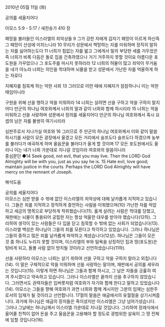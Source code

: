 2010년 05월 11일 (화)

공의를 세울지어다



아모스 5:9 - 5:17 / 새찬송가 410 장


패망을 불러들인 이스라엘의 죄악상들
9 그가 강한 자에게 갑자기 패망이 이르게 하신즉 그 패망이 산성에 미치느니라   10 무리가 성문에서 책망하는 자를 미워하며 정직히 말하는 자를 싫어하는도다 11 너희가 힘없는 자를 밟고 그에게서 밀의 부당한 세를 거두었은즉 너희가 비록 다듬은 돌로 집을 건축하였으나 거기 거주하지 못할 것이요 아름다운 포도원을 가꾸었으나 그 포도주를 마시지 못하리라 12 너희의 허물이 많고 죄악이 무거움을 내가 아노라 너희는 의인을 학대하며 뇌물을 받고 성문에서 가난한 자를 억울하게 하는 자로다 

지혜자를 침묵케 하는 악한 사회 
13 그러므로 이런 때에 지혜자가 잠잠하나니 이는 악한 때임이니라 

구원을 위해 선을 행하고 악을 미워하라 
14 너희는 살려면 선을 구하고 악을 구하지 말지어다 만군의 하나님 여호와께서 너희의 말과 같이 너희와 함께 하시리라 15 너희는 악을 미워하고 선을 사랑하며 성문에서 정의를 세울지어다 만군의 하나님 여호와께서 혹시 요셉의 남은 자를 불쌍히 여기시리라 

심판주로서 지나가실 여호와 
16 그러므로 주 만군의 하나님 여호와께서 이와 같이 말씀하시기를 사람이 모든 광장에서 울겠고 모든 거리에서 슬프도다 슬프도다 하겠으며 농부를 불러다가 애곡하게 하며 울음꾼을 불러다가 울게 할 것이며 17 모든 포도원에서도 울리니 이는 내가 너희 가운데로 지나갈 것임이라 여호와의 말씀이니라  
중심문단 ●14 Seek good, not evil, that you may live. Then the LORD God Almighty will be with you, just as you say he is. 15 Hate evil, love good; maintain justice in the courts. Perhaps the LORD God Almighty will have mercy on the remnant of Joseph.

해석도움





공의를 세울지어다   
아모스는 심판 받을 수 밖에 없던 이스라엘의 죄악상에 대해 날카롭게 지적하고 있습니다. 그들은 죄를 지적하고 정직하게 증언하는 사람을 미워했으며(10) 가난한 자를 억압하고 세금의 명목으로 부당하게 착취했습니다(11). 옳게 살려는 사람은 학대를 당했고, 재판에는 뇌물이 통용되어 궁핍한 자는 항상 억울한 대우를 받아야 했습니다(12하). 그리하여 생각이 있는 사람들은 다 입을 닫고 침묵할 수 밖에 없는 사회가 되었습니다(13). 이스라엘 백성은 하나님이 그들의 죄를 모른다고 착각하고 있었습니다. 그러나 하나님은 그들의 중하고 많은 죄를 날카롭게 파악하고 계셨습니다(12상). 하나님은 그들이 모은 것 중 하나도 누리지 못할 것이며, 이스라엘의 부와 탐욕을 상징하던 집과 땅(포도원)은 텅비게 되고, 돌볼 사람 없이 방치될 것이라고 선언하셨습니다(11하).   

선을 사랑하라 
아모스는 너희는 살기 위하여 선을 구하고 악을 구하지 말라고 외칩니다(14). 이 말은 구체적으로 악을 미워하며 선을 사랑하는 말이며, 재판에서 공의를 세우라는 것입니다(15). 이렇게 하면 하나님은 그들과 함께 하시고, 그 남은 자들을 긍휼히 여겨 주시겠다고 약속하고 있습니다. 그러나 이스라엘은 끝까지 선을 추구하지 않았습니다. 그러면서도 권력자들은 입버릇처럼 여호와가 자기와 함께 한다고 말하고 있었습니다(14). 아모스는 그들을 향해 여호와가 과연 너희와 함께 계시지만 그분의 임재는 심판주로서의 임재가 될 것이라고 선언합니다. 17절의 말씀은 애굽에서의 유월절을 상기시켜줍니다. 과거에 하나님은 애굽의 장자들은 죽이셨지만 이스라엘은 그냥 넘어가셨습니다. 그러나 그날에는 하나님께서 이스라엘 가운데로 지나갈 것입니다. 그리하여 장례식에서 울어줄 친척이 없어 돈을 주고 울음꾼을 고용해야 할 정도로 광범위한 살육이 그 땅 전체에 임할 것입니다(16).